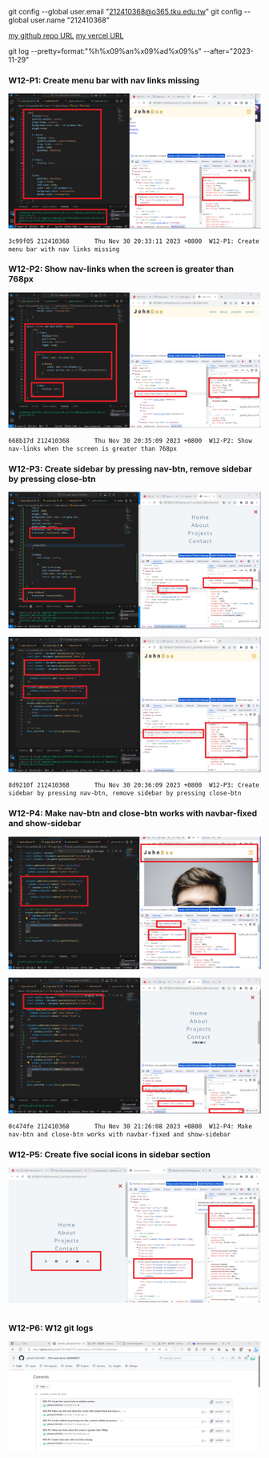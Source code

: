git config --global user.email "212410368@o365.tku.edu.tw"
git config --global user.name "212410368"

[my github repo URL](https://github.com/github212410368/1121-sweb-demo-212410368)
[my vercel URL](http://127.0.0.1:5500/dev/index.html)

git log --pretty=format:"%h%x09%an%x09%ad%x09%s" --after="2023-11-29"

### W12-P1: Create menu bar with nav links missing

![](w12-p1.png)

```
3c99f05 212410368       Thu Nov 30 20:33:11 2023 +0800  W12-P1: Create menu bar with nav links missing
```

### W12-P2: Show nav-links when the screen is greater than 768px

![](w12-p2.png)

```
668b17d 212410368       Thu Nov 30 20:35:09 2023 +0800  W12-P2: Show nav-links when the screen is greater than 768px
```

### W12-P3: Create sidebar by pressing nav-btn, remove sidebar by pressing close-btn

![](w12-p3-1.png)

![](w12-p3-2.png)

```
8d9210f 212410368       Thu Nov 30 20:36:09 2023 +0800  W12-P3: Create sidebar by pressing nav-btn, remove sidebar by pressing close-btn
```

### W12-P4: Make nav-btn and close-btn works with navbar-fixed and show-sidebar

![](w12-p4-1.png)

![](w12-p4-2.png)

```
0c474fe 212410368       Thu Nov 30 21:26:08 2023 +0800  W12-P4: Make nav-btn and close-btn works with navbar-fixed and show-sidebar
```

### W12-P5: Create five social icons in sidebar section

![](w12-p5.png)

```

```

### W12-P6: W12 git logs

![](w12-p6.png)

```


```
